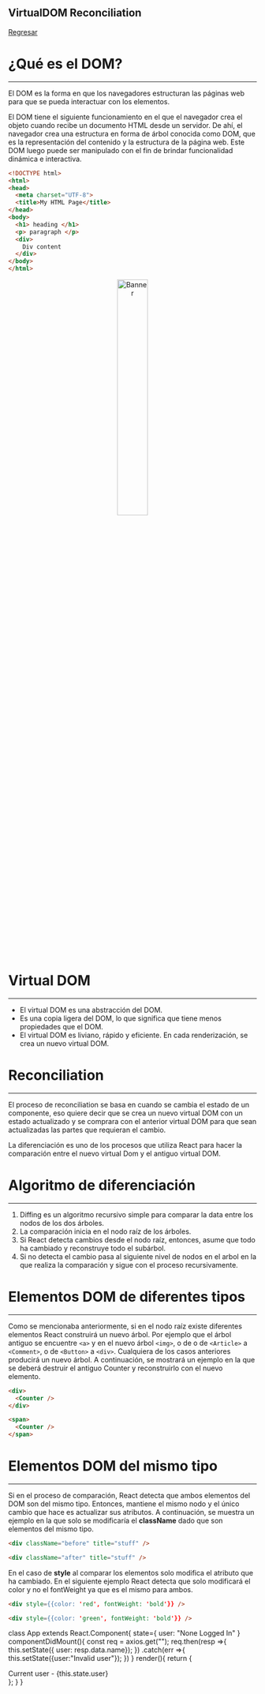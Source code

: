 ## VirtualDOM Reconciliation

[Regresar](/CodingBootcampsESPOL-FPR/)

¿Qué es el DOM?
===========

* * *
 El DOM es la forma en que los navegadores estructuran las páginas web para que se pueda interactuar con los elementos. 

El DOM tiene el siguiente funcionamiento en el que el navegador crea el objeto cuando recibe un documento HTML desde un servidor. De ahí, el navegador crea una estructura en forma de árbol conocida como DOM, que es la representación del contenido y la estructura de la página web. Este DOM luego puede ser manipulado con el fin de brindar funcionalidad dinámica e interactiva.

```html
<!DOCTYPE html>
<html>
<head>
  <meta charset="UTF-8">
  <title>My HTML Page</title>
</head>
<body>
  <h1> heading </h1>
  <p> paragraph </p>
  <div>
    Div content
  </div>
</body>
</html>
```

<p align="center">
<img src="https://media.licdn.com/dms/image/D4D12AQF5zAh2WujYfw/article-inline_image-shrink_1500_2232/0/1678537802484?e=1688601600&v=beta&t=HRuCIV83RX_kxRGC5MRjtXVYnJdShY_vY9UFYonhHh8" width="35%" alt="Banner"/>
</p>

Virtual DOM
===========

* * *

* El virtual DOM es una abstracción del DOM. 
* Es una copia ligera del DOM, lo que significa que tiene menos propiedades que el DOM.
* El virtual DOM es liviano, rápido y eficiente. En cada renderización, se crea un nuevo virtual DOM.

Reconciliation
===========

* * *

El proceso de reconciliation se basa en cuando se cambia el estado de un componente, eso quiere decir que se crea un nuevo virtual DOM con un estado actualizado y se comprara con el anterior virtual DOM para que sean actualizadas las partes que requieran el cambio.

La diferenciación es uno de los procesos que utiliza React para hacer la comparación entre el nuevo virtual Dom y el antiguo virtual DOM. 

Algoritmo de diferenciación
===========

* * *

1. Diffing es un algoritmo recursivo simple para comparar la data entre los nodos de los dos árboles. 
2. La comparación inicia en el nodo raíz de los árboles. 
3. Si React detecta cambios desde el nodo raíz, entonces, asume que todo ha cambiado y reconstruye todo el subárbol. 
4. Si no detecta el cambio pasa al siguiente nivel de nodos en el arbol en la que realiza la comparación y sigue con el proceso recursivamente.

Elementos DOM de diferentes tipos
===========

* * *
Como se mencionaba anteriormente, si en el nodo raíz existe diferentes elementos React construirá un nuevo árbol. Por ejemplo que el árbol antiguo se encuentre ```<a>``` y en el nuevo árbol ```<img>```, o de o de ```<Article>``` a ```<Comment>```, o de ```<Button>``` a ```<div>```. Cualquiera de los casos anteriores producirá un nuevo árbol. A continuación, se mostrará un ejemplo en la que se deberá destruir el antiguo Counter y reconstruirlo con el nuevo elemento.

```html
<div>
  <Counter />
</div>

<span>
  <Counter />
</span>
```

Elementos DOM del mismo tipo
===========

* * *

Si en el proceso de comparación, React detecta que ambos elementos del DOM son del mismo tipo. Entonces, mantiene el mismo nodo y el único cambio que hace es actualizar sus atributos. A continuación, se muestra un ejemplo en la que solo se modificaría el **className** dado que son elementos del mismo tipo.

```html
<div className="before" title="stuff" />

<div className="after" title="stuff" />
```
En el caso de **style** al comparar los elementos solo modifica el atributo que ha cambiado. En el siguiente ejemplo React detecta que solo modificará el color y no el fontWeight ya que es el mismo para ambos. 

```html
<div style={{color: 'red', fontWeight: 'bold'}} />

<div style={{color: 'green', fontWeight: 'bold'}} />
```

class App extends React.Component{
    state={
        user: "None Logged In"
    }
    componentDidMount(){
        const req = axios.get("<external server>");
        req.then(resp =>{
            this.setState({ user: resp.data.name});
        })
        .catch(err =>{
            this.setState({user:"Invalid user"});
        })
    }
    render(){
        return {
            <div>
            Current user - {this.state.user}
            </div>
        };
    }
}